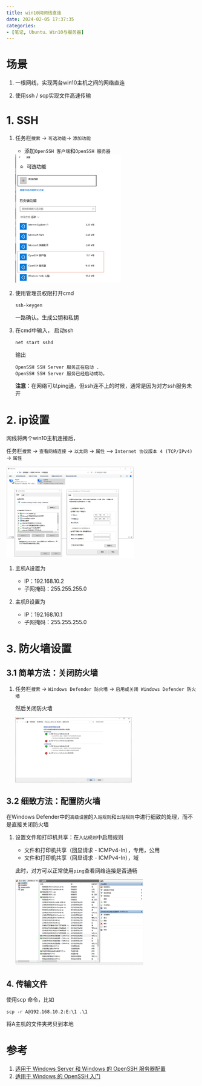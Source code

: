```yaml
---
title: win10间网线直连
date: 2024-02-05 17:37:35
categories: 
- [笔记, Ubuntu、Win10与服务器]
---
```


# 场景

1. 一根网线，实现两台win10主机之间的网络直连

2. 使用ssh / scp实现文件高速传输

<!--more-->

# 1. SSH

1. 任务栏`搜索` -> `可选功能`-> `添加功能`

   - 添加`OpenSSH 客户端`和`OpenSSH 服务器`

   <img src="../images/win10间网线直连/image-20240206111934207.png" alt="image-20240206111934207" style="zoom:33%;" />

2. 使用管理员权限打开cmd

   ```
   ssh-keygen
   ```

   一路确认。生成公钥和私钥

   

3. 在cmd中输入， 启动ssh

   ```
   net start sshd
   ```

   输出

   ```
   OpenSSH SSH Server 服务正在启动 .
   OpenSSH SSH Server 服务已经启动成功。
   ```

   **注意**：在网络可以ping通，但ssh连不上的时候，通常是因为对方ssh服务未开



# 2. ip设置

网线将两个win10主机连接后，

任务栏`搜索` -> `查看网络连接` -> `以太网` -> `属性` --> `Internet 协议版本 4 (TCP/IPv4) ` -> `属性`

<img src="../images/win10间网线直连/image-20240206112844315.png" alt="image-20240206112844315" style="zoom: 33%;" />

1. 主机A设置为

   - IP：192.168.10.2
   - 子网掩码：255.255.255.0

   

2. 主机B设置为
   - IP：192.168.10.1
   - 子网掩码：255.255.255.0



# 3. 防火墙设置

## 3.1 简单方法：关闭防火墙

1. 任务栏`搜索` -> `Windows Defender 防火墙` -> `启用或关闭 Windows Defender 防火墙`

   然后关闭防火墙

   <img src="../images/win10间网线直连/image-20240206142727051.png" alt="image-20240206142727051" style="zoom:30%;" />

## 3.2 细致方法：配置防火墙

在Windows Defender中的`高级设置`的`入站规则`和`出站规则`中进行细致的处理，而不是直接关闭防火墙

1. 设置文件和打印机共享：在`入站规则`中启用规则

   - 文件和打印机共享（回显请求 - ICMPv4-In），专用，公用
   - 文件和打印机共享（回显请求 - ICMPv4-In），域

   此时，对方可以正常使用`ping`查看网络连接是否通畅

   <img src="../images/win10间网线直连/image-20240206144914510.png" alt="image-20240206144914510" style="zoom:33%;" />

## 4. 传输文件

使用scp 命令，比如

```
scp -r A@192.168.10.2:E:\1 .\1
```

将A主机的文件夹拷贝到本地



# 参考

1. [适用于 Windows Server 和 Windows 的 OpenSSH 服务器配置](https://learn.microsoft.com/zh-cn/windows-server/administration/openssh/openssh_server_configuration)
2. [适用于 Windows 的 OpenSSH 入门](https://learn.microsoft.com/zh-cn/windows-server/administration/openssh/openssh_install_firstuse?tabs=gui)